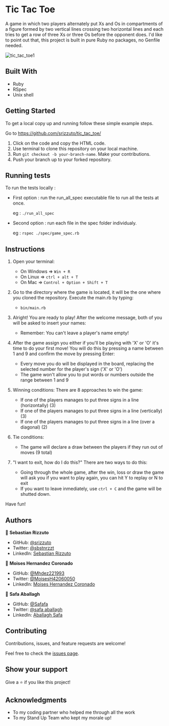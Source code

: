 # Tic Tac Toe

A game in which two players alternately put Xs and Os in compartments of a figure formed by two vertical lines crossing two horizontal lines and each tries to get a row of three Xs or three Os before the opponent does.
I'd like to point out that, this project is built in pure Ruby no packages, no Genfile needed.

![tic_tac_toe1](https://user-images.githubusercontent.com/67757001/165240349-0c77a83a-79b0-475d-b35f-6173ae6982b0.jpeg)

## Built With

- Ruby
- RSpec
- Unix shell

## Getting Started

To get a local copy up and running follow these simple example steps.

Go to https://github.com/srizzuto/tic_tac_toe/

1. Click on the code and copy the HTML code.
2. Use terminal to clone this repository on your local machine.
3. Run <code>git checkout -b your-branch-name</code>. Make your contributions.
4. Push your branch up to your forked repository.

## Running tests

To run the tests locally :

- First option : run the run_all_spec executable file to run all the tests at once.

   eg : `./run_all_spec` 

- Second option : run each file in the spec folder individualy.

   eg : `rspec ./spec/game_spec.rb` 


## Instructions

1) Open your terminal:
    - On Windows => <code>Win + R</code>
    - On Linux => <code>ctrl + alt + T</code>
    - On Mac => <code>Control + Option + Shift + T</code>

2) Go to the directory where the game is located, it will be the one where you cloned the repository. Execute the main.rb by typing:
    - <code>bin/main.rb</code>

3) Alright! You are ready to play! After the welcome message, both of you will be asked to insert your names:
    - Remember: You can't leave a player's name empty!

4) After the game assign you either if you'll be playing with 'X' or 'O' it's time to do your first move! You will do this by pressing a name between 1 and 9 and confirm the move by pressing Enter:
    - Every move you do will be displayed in the board, replacing the selected number for the player's sign ('X' or 'O')
    - The game won't allow you to put words or numbers outside the range between 1 and 9

5) Winning conditions:
    There are 8 approaches to win the game:
    - If one of the players manages to put three signs in a line (horizontally) (3)
    - If one of the players manages to put three signs in a line (vertically) (3)
    - If one of the players manages to put three signs in a line (over a diagonal) (2)

6) Tie conditions:
    - The game will declare a draw between the players if they run out of moves (9 total)

7) "I want to exit, how do I do this?"
    There are two ways to do this:
    - Going through the whole game, after the win, loss or draw the game will ask you if you want to play again, you can hit Y to replay or N to exit
    - If you want to leave inmediately, use <code>ctrl + C</code> and the game will be shutted down.


Have fun!

## Authors

👤 **Sebastian Rizzuto**

- GitHub: [@srizzuto](https://github.com/srizzuto)
- Twitter: [@sbstnrzzt](https://twitter.com/sbstnrzzt)
- LinkedIn: [Sebastian Rizzuto](https://www.linkedin.com/in/srizzuto/)


👤 **Moises Hernandez Coronado** 

- GitHub: [@Mhdez221993](https://github.com/Mhdez221993) 
- Twitter: [@MoisesH42060050](https://twitter.com/MoisesH42060050) 
- LinkedIn: [Moises Hernandez Coronado](https://www.linkedin.com/in/moises-hernandez-9bbb17145/) 

👤 **Safa Aballagh**

- GitHub: [@Safafa](https://github.com/safafa)
- Twitter: [@safa aballagh](https://twitter.com/Aballagh_S)
- LinkedIn: [Aballagh Safa](https://www.linkedin.com/in/aballaghsafa/)

## Contributing

Contributions, issues, and feature requests are welcome!

Feel free to check the [issues page](https://github.com/srizzuto/bubble-sort/issues).

## Show your support

Give a ⭐️ if you like this project!

## Acknowledgments

- To my coding partner who helped me through all the work
- To my Stand Up Team who kept my morale up!
